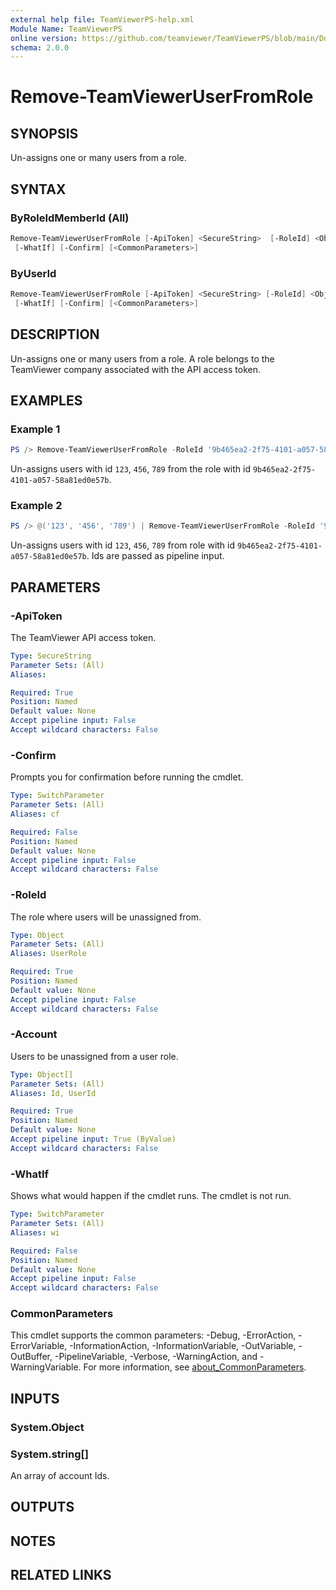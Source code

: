 ```yaml
---
external help file: TeamViewerPS-help.xml
Module Name: TeamViewerPS
online version: https://github.com/teamviewer/TeamViewerPS/blob/main/Docs/Help/Remove-TeamViewerUserFromRole.md
schema: 2.0.0
---
```


# Remove-TeamViewerUserFromRole

## SYNOPSIS

Un-assigns one or many users from a role.

## SYNTAX

### ByRoleIdMemberId (All)

```powershell
Remove-TeamViewerUserFromRole [-ApiToken] <SecureString>  [-RoleId] <Object[]> [-Account] <Object>
 [-WhatIf] [-Confirm] [<CommonParameters>]
```

### ByUserId

```powershell
Remove-TeamViewerUserFromRole [-ApiToken] <SecureString> [-RoleId] <Object> [-Account] <Object[]>
 [-WhatIf] [-Confirm] [<CommonParameters>]
```

## DESCRIPTION

Un-assigns one or many users from a role. A role belongs to the TeamViewer company associated with the API access token.

## EXAMPLES

### Example 1

```powershell
PS /> Remove-TeamViewerUserFromRole -RoleId '9b465ea2-2f75-4101-a057-58a81ed0e57b' -Account @('123', '456', '789')
```

Un-assigns users with id `123`, `456`, `789` from the role with id `9b465ea2-2f75-4101-a057-58a81ed0e57b`.

### Example 2

```powershell
PS /> @('123', '456', '789') | Remove-TeamViewerUserFromRole -RoleId '9b465ea2-2f75-4101-a057-58a81ed0e57b'
```

Un-assigns users with id `123`, `456`, `789` from role with id `9b465ea2-2f75-4101-a057-58a81ed0e57b`.
Ids are passed as pipeline input.

## PARAMETERS

### -ApiToken

The TeamViewer API access token.

```yaml
Type: SecureString
Parameter Sets: (All)
Aliases:

Required: True
Position: Named
Default value: None
Accept pipeline input: False
Accept wildcard characters: False
```

### -Confirm

Prompts you for confirmation before running the cmdlet.

```yaml
Type: SwitchParameter
Parameter Sets: (All)
Aliases: cf

Required: False
Position: Named
Default value: None
Accept pipeline input: False
Accept wildcard characters: False
```

### -RoleId

The role where users will be unassigned from.

```yaml
Type: Object
Parameter Sets: (All)
Aliases: UserRole

Required: True
Position: Named
Default value: None
Accept pipeline input: False
Accept wildcard characters: False
```

### -Account

Users to be unassigned from a user role.

```yaml
Type: Object[]
Parameter Sets: (All)
Aliases: Id, UserId

Required: True
Position: Named
Default value: None
Accept pipeline input: True (ByValue)
Accept wildcard characters: False
```

### -WhatIf

Shows what would happen if the cmdlet runs.
The cmdlet is not run.

```yaml
Type: SwitchParameter
Parameter Sets: (All)
Aliases: wi

Required: False
Position: Named
Default value: None
Accept pipeline input: False
Accept wildcard characters: False
```

### CommonParameters

This cmdlet supports the common parameters: -Debug, -ErrorAction, -ErrorVariable, -InformationAction, -InformationVariable, -OutVariable, -OutBuffer, -PipelineVariable, -Verbose, -WarningAction, and -WarningVariable. For more information, see [about_CommonParameters](http://go.microsoft.com/fwlink/?LinkID=113216).

## INPUTS

### System.Object

### System.string[]

An array of account Ids.

## OUTPUTS

## NOTES

## RELATED LINKS
